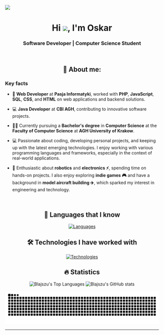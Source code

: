 ![](https://komarev.com/ghpvc/?username=Blajszu&color=brightgreen&style=flat-square&abbreviated=true)

<div align="center">

# Hi <img src="https://raw.githubusercontent.com/MartinHeinz/MartinHeinz/master/wave.gif" width="30px">, I'm Oskar

### Software Developer | Computer Science Student

<br>

## 👨 About me:

</div>

### Key facts

- 💼 **Web Developer** at **Pasja Informatyki**, worked with **PHP**, **JavaScript**, **SQL**, **CSS**, and **HTML** on web applications and backend solutions.

- 💻 **Java Developer** at **CBI AGH**, contributing to innovative software projects.

- 👨‍🎓 Currently pursuing a **Bachelor's degree** in **Computer Science** at the **Faculty of Computer Science** at **AGH University of Krakow**.

- 💻 Passionate about coding, developing personal projects, and keeping up with the latest emerging technologies. I enjoy working with various programming languages and frameworks, especially in the context of real-world applications.

- 🤖 Enthusiastic about **robotics** and **electronics ⚡**, spending time on hands-on projects. I also enjoy exploring **indie games 🎮** and have a background in **model aircraft building ✈️**, which sparked my interest in engineering and technology.

<br>
<div align="center">

## 🚀 Languages that I know

[![Languages](https://skillicons.dev/icons?i=py,java,gradle,c,cpp,cs,bash,r,rust,elixir,bootstrap,html,css,js,ts,php,mysql,react&perline=9)](https://skillicons.dev)

## 🛠️ Technologies I have worked with

[![Technologies](https://skillicons.dev/icons?i=arduino,cloudflare,docker,git,github,gradle,idea,linux,redhat,vscode,md,discord,ubuntu,raspberrypi,ps,regex&perline=8)](https://skillicons.dev)

## 🔥 Statistics

![Blajszu's Top Languages](https://github-readme-stats.vercel.app/api/top-langs/?username=Blajszu&theme=vue-dark&show_icons=true&hide_border=true&layout=compact&hide=jupyter%20notebook)
![Blajszu's GitHub stats](https://github-readme-stats.vercel.app/api?username=Blajszu&hide=stars&hide_rank=true&show_icons=true&icon_color=800480&title_color=41b883&bg_color=273849&hide_border=true&text_color=ffffff&text_bold=false)

<picture>
  <source media="(prefers-color-scheme: dark)" srcset="https://raw.githubusercontent.com/Blajszu/Blajszu/output/github-contribution-grid-snake-dark.svg" />
  <source media="(prefers-color-scheme: light)" srcset="https://raw.githubusercontent.com/Blajszu/Blajszu/output/github-contribution-grid-snake.svg" />
  <img alt="github-snake" src="https://raw.githubusercontent.com/Blajszu/Blajszu/output/github-contribution-grid-snake.svg" />
</picture>

</div>

---
